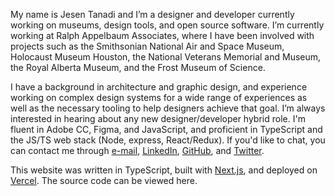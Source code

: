 My name is Jesen Tanadi and I’m a designer and developer currently working on museums, design tools, and open source software. I’m currently working at Ralph Appelbaum Associates, where I have been involved with projects such as the Smithsonian National Air and Space Museum, Holocaust Museum Houston, the National Veterans Memorial and Museum, the Royal Alberta Museum, and the Frost Museum of Science.

I have a background in architecture and graphic design, and experience working on complex design systems for a wide range of experiences as well as the necessary tooling to help designers achieve that goal. I’m always interested in hearing about any new designer/developer hybrid role. I'm fluent in Adobe CC, Figma, and JavaScript, and proficient in TypeScript and the JS/TS web stack (Node, express, React/Redux). If you'd like to chat, you can contact me through [e-mail](mailto:mail@jesentanadi.com), [LinkedIn](https://linkedin.com/in/jesentanadi), [GitHub](https://github.com/jtanadi), and [Twitter](https://twitter.com/jesentanadi).

This website was written in TypeScript, built with [Next.js](https://nextjs.org/), and deployed on [Vercel](https://vercel.com/home). The source code can be viewed here.

